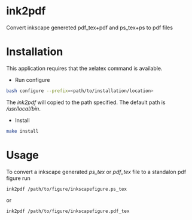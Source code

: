 # ink2pdf
Convert inkscape genereted pdf_tex+pdf and ps_tex+ps to pdf files

# Installation
This application requires that the xelatex command is available.

* Run configure
```bash
bash configure --prefix=<path/to/installation/location>
```
The *ink2pdf* will copied to the path specified.
The default path is */usr/local/bin*.

* Install
```bash
make install
```

# Usage
To convert a inkscape generated *ps_tex* or *pdf_tex* file to a standalon pdf figure run
```bash
ink2pdf /path/to/figure/inkscapefigure.ps_tex
```
or
```bash
ink2pdf /path/to/figure/inkscapefigure.pdf_tex
```

